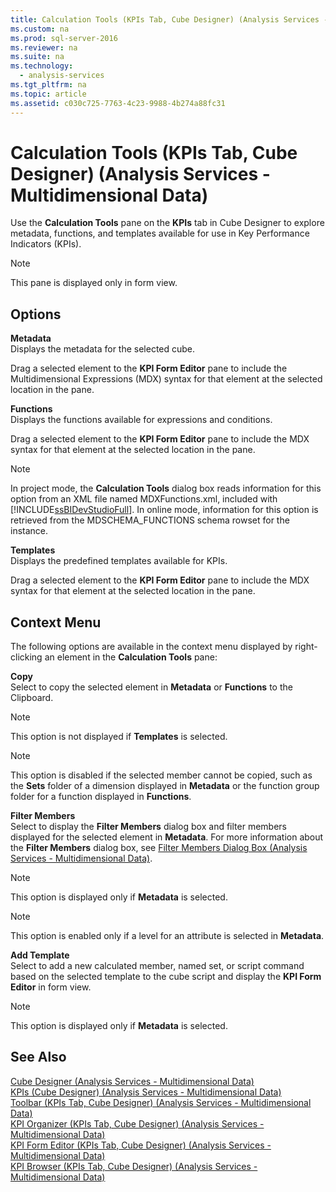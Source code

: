 ```yaml
---
title: Calculation Tools (KPIs Tab, Cube Designer) (Analysis Services - Multidimensional Data)
ms.custom: na
ms.prod: sql-server-2016
ms.reviewer: na
ms.suite: na
ms.technology: 
  - analysis-services
ms.tgt_pltfrm: na
ms.topic: article
ms.assetid: c030c725-7763-4c23-9988-4b274a88fc31
---
```

# Calculation Tools (KPIs Tab, Cube Designer) (Analysis Services - Multidimensional Data)
  Use the **Calculation Tools** pane on the **KPIs** tab in Cube Designer to explore metadata, functions, and templates available for use in Key Performance Indicators (KPIs).  
  
> [!NOTE]  
>  This pane is displayed only in form view.  
  
## Options  
 **Metadata**  
 Displays the metadata for the selected cube.  
  
 Drag a selected element to the **KPI Form Editor** pane to include the Multidimensional Expressions (MDX) syntax for that element at the selected location in the pane.  
  
 **Functions**  
 Displays the functions available for expressions and conditions.  
  
 Drag a selected element to the **KPI Form Editor** pane to include the MDX syntax for that element at the selected location in the pane.  
  
> [!NOTE]  
>  In project mode, the **Calculation Tools** dialog box reads information for this option from an XML file named MDXFunctions.xml, included with [!INCLUDE[ssBIDevStudioFull](../../Topics/TopicNameContainA/includes/ssBIDevStudioFull_md.md)]. In online mode, information for this option is retrieved from the MDSCHEMA_FUNCTIONS schema rowset for the instance.  
  
 **Templates**  
 Displays the predefined templates available for KPIs.  
  
 Drag a selected element to the **KPI Form Editor** pane to include the MDX syntax for that element at the selected location in the pane.  
  
## Context Menu  
 The following options are available in the context menu displayed by right-clicking an element in the **Calculation Tools** pane:  
  
 **Copy**  
 Select to copy the selected element in **Metadata** or **Functions** to the Clipboard.  
  
> [!NOTE]  
>  This option is not displayed if **Templates** is selected.  
  
> [!NOTE]  
>  This option is disabled if the selected member cannot be copied, such as the **Sets** folder of a dimension displayed in **Metadata** or the function group folder for a function displayed in **Functions**.  
  
 **Filter Members**  
 Select to display the **Filter Members** dialog box and filter members displayed for the selected element in **Metadata**. For more information about the **Filter Members** dialog box, see [Filter Members Dialog Box &#40;Analysis Services - Multidimensional Data&#41;](../../Topics/TopicNameNotContainA/Filter-Members-Dialog-Box--Analysis-Services---Multidimensional-Data-.md).  
  
> [!NOTE]  
>  This option is displayed only if **Metadata** is selected.  
  
> [!NOTE]  
>  This option is enabled only if a level for an attribute is selected in **Metadata**.  
  
 **Add Template**  
 Select to add a new calculated member, named set, or script command based on the selected template to the cube script and display the **KPI Form Editor** in form view.  
  
> [!NOTE]  
>  This option is displayed only if **Metadata** is selected.  
  
## See Also  
 [Cube Designer &#40;Analysis Services - Multidimensional Data&#41;](../../Topics/TopicNameNotContainA/Cube-Designer--Analysis-Services---Multidimensional-Data-.md)   
 [KPIs &#40;Cube Designer&#41; &#40;Analysis Services - Multidimensional Data&#41;](../../Topics/TopicNameNotContainA/KPIs--Cube-Designer---Analysis-Services---Multidimensional-Data-.md)   
 [Toolbar &#40;KPIs Tab, Cube Designer&#41; &#40;Analysis Services - Multidimensional Data&#41;](../../Topics/TopicNameNotContainA/Toolbar--KPIs-Tab--Cube-Designer---Analysis-Services---Multidimensional-Data-.md)   
 [KPI Organizer &#40;KPIs Tab, Cube Designer&#41; &#40;Analysis Services - Multidimensional Data&#41;](../../Topics/TopicNameNotContainA/KPI-Organizer--KPIs-Tab--Cube-Designer---Analysis-Services---Multidimensional-Data-.md)   
 [KPI Form Editor &#40;KPIs Tab, Cube Designer&#41; &#40;Analysis Services - Multidimensional Data&#41;](../../Topics/TopicNameNotContainA/KPI-Form-Editor--KPIs-Tab--Cube-Designer---Analysis-Services---Multidimensional-Data-.md)   
 [KPI Browser &#40;KPIs Tab, Cube Designer&#41; &#40;Analysis Services - Multidimensional Data&#41;](../../Topics/TopicNameNotContainA/KPI-Browser--KPIs-Tab--Cube-Designer---Analysis-Services---Multidimensional-Data-.md)  
  
  